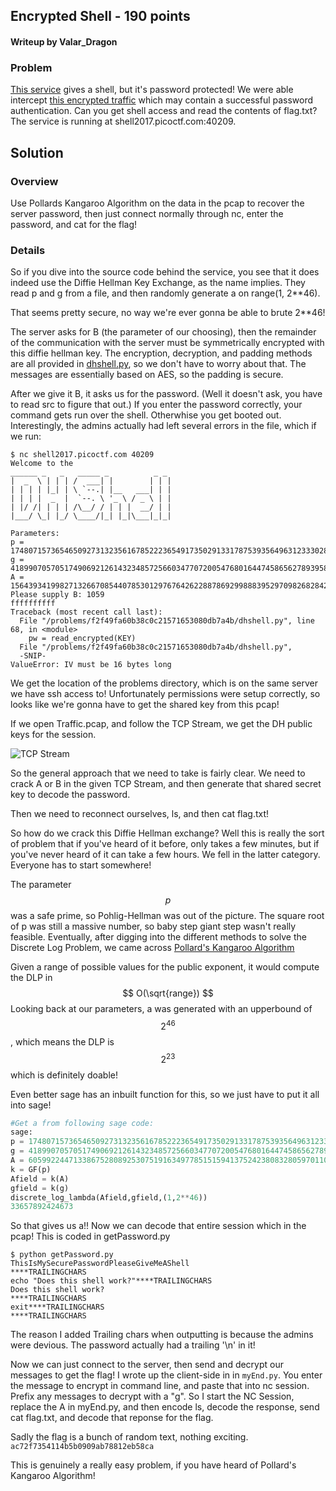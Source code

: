 ## Encrypted Shell - 190 points

#### Writeup by Valar_Dragon



### Problem

[This service](https://github.com/hgarrereyn/Th3g3ntl3man-CTF-Writeups/blob/Pico/2017/picoCTF_2017/problems/cryptography/Encrypted_Shell/dhshell.py) gives a shell, but it's password protected! We were able intercept [this encrypted traffic](https://github.com/hgarrereyn/Th3g3ntl3man-CTF-Writeups/blob/Pico/2017/picoCTF_2017/problems/cryptography/Encrypted_Shell/traffic.pcap)
which may contain a successful password authentication. Can you get shell access and read the contents of flag.txt?
The service is running at shell2017.picoctf.com:40209.


## Solution

### Overview

Use Pollards Kangaroo Algorithm on the data in the pcap to recover the server password, then just connect normally through nc, enter the password, and cat for the flag!

### Details

So if you dive into the source code behind the service, you see that it does indeed use  the Diffie Hellman Key Exchange, as the name implies. They read p and g from a file, and then randomly generate a on range(1, 2**46).

That seems pretty secure, no way we're ever gonna be able to brute 2**46!

The server asks for B (the parameter of our choosing), then the remainder of the communication with the server must be symmetrically encrypted with this diffie hellman key.
The encryption, decryption, and padding methods are all provided in [dhshell.py](https://github.com/hgarrereyn/Th3g3ntl3man-CTF-Writeups/blob/Pico/2017/picoCTF_2017/problems/cryptography/Encrypted_Shell/dhshell.py), so we don't have to worry about that. The messages are essentially based on AES, so the padding is secure.

After we give it B, it asks us for the password. (Well it doesn't ask, you have to read src to figure that out.) If you enter the password correctly, your command gets run over the shell. Otherwhise you get booted out.
Interestingly, the admins actually had left several errors in the file, which if we run:
```
$ nc shell2017.picoctf.com 40209
Welcome to the
______ _   _   _____ _          _ _
|  _  \ | | | /  ___| |        | | |
| | | | |_| | \ `--.| |__   ___| | |
| | | |  _  |  `--. \ '_ \ / _ \ | |
| |/ /| | | | /\__/ / | | |  __/ | |
|___/ \_| |_/ \____/|_| |_|\___|_|_|

Parameters:
p = 174807157365465092731323561678522236549173502913317875393564963123330281052524687450754910240009920154525635325209526987433833785499384204819179549544106498491589834195860008906875039418684191252537604123129659746721614402346449135195832955793815709136053198207712511838753919608894095907732099313139446299843
g = 41899070570517490692126143234857256603477072005476801644745865627893958675820606802876173648371028044404957307185876963051595214534530501331532626624926034521316281025445575243636197258111995884364277423716373007329751928366973332463469104730271236078593527144954324116802080620822212777139186990364810367977
A = 156439341998271326670854407853012976764262288786929988839529709826828422232670472310365037800284072340235486706283005338468448237653712979317842659987697497127703110446780267034878733794922311404471812801624206593707502453597072975694923902719171702681870307700853226866506301755446619246056034103194097113506
Please supply B: 1059
ffffffffff  
Traceback (most recent call last):
  File "/problems/f2f49fa60b38c0c21571653080db7a4b/dhshell.py", line 68, in <module>
    pw = read_encrypted(KEY)
  File "/problems/f2f49fa60b38c0c21571653080db7a4b/dhshell.py",
  -SNIP-
ValueError: IV must be 16 bytes long
```

We get the location of the problems directory, which is on the same server we have ssh access to! Unfortunately permissions were setup correctly, so looks like we're gonna have to get the shared key from this pcap!

If we open Traffic.pcap, and follow the TCP Stream, we get the DH public keys for the session.

![TCP Stream](https://raw.githubusercontent.com/hgarrereyn/Th3g3ntl3man-CTF-Writeups/Pico/2017/picoCTF_2017/problems/cryptography/Encrypted_Shell/TCP_Stream.png)

So the general approach that we need to take is fairly clear.
We need to crack A or B in the given TCP Stream, and then generate that shared secret key to decode the password.

Then we need to reconnect ourselves, ls, and then cat flag.txt!

So how do we crack this Diffie Hellman exchange?
Well this is really the sort of problem that if you've heard of it before, only takes a few minutes, but if you've never heard of it can take a few hours.
We fell in the latter category. Everyone has to start somewhere!

The parameter $$ p $$ was a safe prime, so Pohlig-Hellman was out of the picture.
The square root of p was still a massive number, so baby step giant step wasn't really feasible.
Eventually, after digging into the different methods to solve the Discrete Log Problem, we came across [Pollard's Kangaroo Algorithm](https://en.wikipedia.org/wiki/Pollard%27s_kangaroo_algorithm)

Given a range of possible values for the public exponent, it would compute the DLP in
$$ O(\sqrt{range}) $$
Looking back at our parameters, a was generated with an upperbound of $$ 2^{46} $$, which means the DLP is $$ 2^{23} $$ which is definitely doable!

Even better sage has an inbuilt function for this, so we just have to put it all into sage!

```python
#Get a from following sage code:
sage:
p = 174807157365465092731323561678522236549173502913317875393564963123330281052524687450754910240009920154525635325209526987433833785499384204819179549544106498491589834195860008906875039418684191252537604123129659746721614402346449135195832955793815709136053198207712511838753919608894095907732099313139446299843
g = 41899070570517490692126143234857256603477072005476801644745865627893958675820606802876173648371028044404957307185876963051595214534530501331532626624926034521316281025445575243636197258111995884364277423716373007329751928366973332463469104730271236078593527144954324116802080620822212777139186990364810367977
A = 60599224471338675280892530751916349778515159413752423808328059701102187627870714718035966693602191072973114841123646111608872779841184094624255525186079109811898831481367089940015561846391171130215542875940992971840860585330764274682844976540740482087538338803018712681621346835893113300860496747212230173641
k = GF(p)
Afield = k(A)
gfield = k(g)
discrete_log_lambda(Afield,gfield,(1,2**46))
33657892424673
```

So that gives us a!!
Now we can decode that entire session which in the pcap!
This is coded in getPassword.py

```
$ python getPassword.py
ThisIsMySecurePasswordPleaseGiveMeAShell
****TRAILINGCHARS
echo "Does this shell work?"****TRAILINGCHARS
Does this shell work?
****TRAILINGCHARS
exit****TRAILINGCHARS
****TRAILINGCHARS
```
The reason I added Trailing chars when outputting is because the admins were devious. The password actually had a trailing '\n' in it!

Now we can just connect to the server, then send and decrypt our messages to get the flag! I wrote up the client-side in in `myEnd.py`.
You enter the message to encrypt in command line, and paste that into nc session.
Prefix any messages to decrypt with a "g". So I start the NC Session, replace the A in myEnd.py, and then encode ls, decode the response, send cat flag.txt, and decode that reponse for the flag.

Sadly the flag is a bunch of random text, nothing exciting.
`ac72f7354114b5b0909ab78812eb58ca`

This is genuinely a really easy problem, if you have heard of Pollard's Kangaroo Algorithm!

